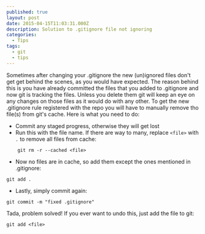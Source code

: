 ```yaml
---
published: true
layout: post
date: 2015-04-15T11:03:31.000Z
description: Solution to .gitignore file not ignoring
categories:
  - Tips
tags:
  - git
  - tips
---
```

Sometimes after changing your .gitignore the new (un)ignored files don't get get behind the scenes, as you would have expected. The reason behind this is you have already committed the files that you added to .gitignore and now git is tracking the files. Unless you delete them git will keep an eye on any changes on those files as it would do with any other. To get the new .gitignore rule registered with the repo you will have to manually remove tho file(s) from git's cache. Here is what you need to do:

- Commit any staged progress, otherwise they will get lost
- Run this with the file name. If there are way to many, replace `<file>` with `.` to remove all files from cache:

``` 
	git rm -r --cached <file> 
```

- Now no files are in cache, so add them except the ones mentioned in .gitignore:

``` git add . ```
- Lastly, simply commit again:

``` git commit -m "fixed .gitignore" ```

Tada, problem solved! If you ever want to undo this, just add the file to git:

``` git add <file> ```

